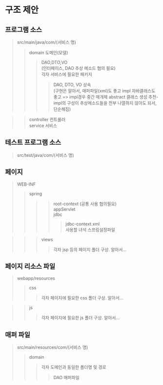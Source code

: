 구조 제안
==============
    
프로그램 소스
--------
>src/main/java/com/(서비스 명)
>>domain 도메인(모델)   
>>>DAO,DTO,VO    
>>>  (인터페이스, DAO 추상 메소드 협의 필요)   
>>>각자 서비스에 필요한 패키지
>>>>DAO, DTO, VO 상속    
>>>>  (구현은 알아서, 매퍼파일(xml)도 좋고 impl 자바클래스도 좋고 => impl경우 중간 매개체 abstract 클래스 생성 추천-impl의 구성이 추상메소드들을 전부 나열하지 않아도 되서, 단순해짐)   

>>controller 컨트롤러   
>>service 서비스   
   
테스트 프로그램 소스   
---------
>src/test/java/com/(서비스 명)
   
   
   
페이지   
---------
>WEB-INF   
>>spring   
>>>>root-context (공통 사용 협의필요)   
>>>>appServlet   
>>>>jdbc   
>>>>>jdbc-context.xml   
>>>>>사용할 녀석 스프링설정파일   

>>>views   
>>>>각자 jsp 등의 페이지 폴더 구상. 알아서...   
    
페이지 리소스 파일
---------
>webapp/resources   
>>css   
>>>각자 페이지에 필요한 css 폴더 구상. 알아서...    

>>js   
>>>각자 페이지에 필요한 js 폴더 구상. 알아서...   

    
매퍼 파일
--------- 
>src/main/resources/com/(서비스 명)
>>domain
>>>각자 도메인과 동일한 폴더명 및 경로
>>>>DAO 매퍼파일
